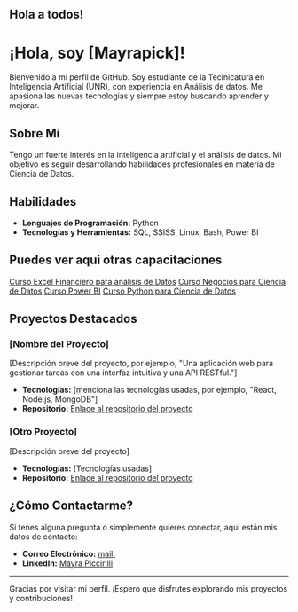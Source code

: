 ## Hola a todos!

# ¡Hola, soy [Mayrapick]!

Bienvenido a mi perfil de GitHub. Soy estudiante de la Tecinicatura en Inteligencia Artificial (UNR), con experiencia en Análisis de datos. Me apasiona las nuevas tecnologias y siempre estoy buscando aprender y mejorar.

## Sobre Mí
 Tengo un fuerte interés en la inteligencia artificial y el análisis de datos. Mi objetivo es seguir desarrollando habilidades profesionales en materia de Ciencia de Datos.

## Habilidades

- **Lenguajes de Programación:**  Python
- **Tecnologías y Herramientas:** SQL, SSISS, Linux, Bash, Power BI

## Puedes ver aqui otras capacitaciones

[Curso Excel Financiero para análisis de Datos](./capacitaciones/diploma-excel-financiero.pdf)
[Curso Negocios para Ciencia de Datos](./capacitaciones/negocios_data_science.pdf)
[Curso Power BI](./capacitaciones/power_BI.pdf)
[Curso Python para Ciencia de Datos](./capacitaciones/python_para_ciencia_datos.pdf)



## Proyectos Destacados

### [Nombre del Proyecto]
[Descripción breve del proyecto, por ejemplo, "Una aplicación web para gestionar tareas con una interfaz intuitiva y una API RESTful."]

- **Tecnologías:** [menciona las tecnologías usadas, por ejemplo, "React, Node.js, MongoDB"]
- **Repositorio:** [Enlace al repositorio del proyecto](enlace)

### [Otro Proyecto]
[Descripción breve del proyecto]

- **Tecnologías:** [Tecnologías usadas]
- **Repositorio:** [Enlace al repositorio del proyecto](enlace)

## ¿Cómo Contactarme?

Si tenes alguna pregunta o simplemente quieres conectar, aquí están mis datos de contacto:

- **Correo Electrónico:** [mail: ](mayrapiccirilli@gmail.com)
- **LinkedIn:** [Mayra Piccirilli](www.linkedin.com/in/mayrapiccirilli)

---

Gracias por visitar mi perfil. ¡Espero que disfrutes explorando mis proyectos y contribuciones!
